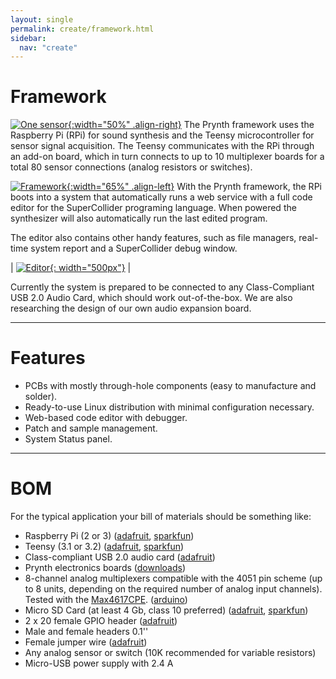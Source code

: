 ```yaml
---
layout: single
permalink: create/framework.html
sidebar:
  nav: "create"
---
```


<style>
table, tr, td, th {border: 0px;font-size: 1em;}
</style>

# Framework

[![One sensor](../images/prynth_system_one_sensor.jpg){:width="50%" .align-right}](../images/prynth_system_one_sensor.jpg) The Prynth framework uses the Raspberry Pi (RPi) for sound synthesis and the Teensy microcontroller for sensor signal acquisition. The Teensy communicates with the RPi through an add-on board, which in turn connects to up to 10 multiplexer boards for a total 80 sensor connections (analog resistors or switches).

[![Framework](../images/framework_diagram.png){:width="65%" .align-left}](../images/framework_diagram.png) With the Prynth framework, the RPi boots into a system that automatically runs a web service with a full code editor for the SuperCollider programing language. When powered the synthesizer will also automatically run the last edited program.

The editor also contains other handy features, such as file managers, real-time system report and a SuperCollider debug window.


|  [![Editor](../images/editor.png){: width="500px"}](../images/editor.png) |


Currently the system is prepared to be connected to any Class-Compliant USB 2.0 Audio Card, which should work out-of-the-box. We are also researching the design of our own audio expansion board.

---

# Features

  - PCBs with mostly through-hole components (easy to manufacture and solder).
  - Ready-to-use Linux distribution with minimal configuration necessary.
  - Web-based code editor with debugger.
  - Patch and sample management.
  - System Status panel.

---

# BOM

For the typical application your bill of materials should be something like:

- Raspberry Pi (2 or 3) ([adafruit](https://www.adafruit.com/products/3055), [sparkfun](https://www.sparkfun.com/products/13825))
- Teensy (3.1 or 3.2) ([adafruit](https://www.adafruit.com/products/2756), [sparkfun](https://www.sparkfun.com/products/13736))
- Class-compliant USB 2.0 audio card ([adafruit](https://www.adafruit.com/products/1475))
- Prynth electronics boards ([downloads](/create/downloads.html))
- 8-channel analog multiplexers compatible with the 4051 pin scheme (up to 8 units, depending on the required number of analog input channels). Tested with the [Max4617CPE](http://datasheets.maximintegrated.com/en/ds/MAX4617-MAX4619.pdf). ([arduino](http://playground.arduino.cc/Learning/4051))
- Micro SD Card (at least 4 Gb, class 10 preferred) ([adafruit](https://www.adafruit.com/products/1294), [sparkfun](https://www.sparkfun.com/products/13833))
- 2 x 20 female GPIO header ([adafruit](https://www.adafruit.com/products/2222))
- Male and female headers 0.1''
- Female jumper wire ([adafruit](https://www.adafruit.com/products/266))
- Any analog sensor or switch (10K recommended for variable resistors)
- Micro-USB power supply with 2.4 A
